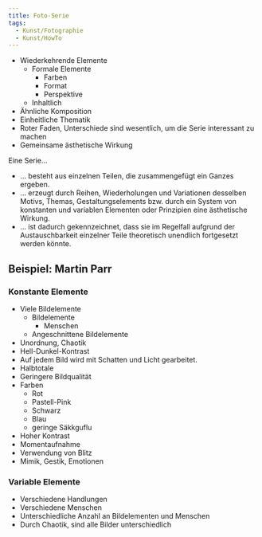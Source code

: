 ```yaml
---
title: Foto-Serie
tags:
  - Kunst/Fotographie
  - Kunst/HowTo
---
```

- Wiederkehrende Elemente
	- Formale Elemente
		- Farben
		- Format
		- Perspektive
	- Inhaltlich
- Ähnliche Komposition
- Einheitliche Thematik
- Roter Faden, Unterschiede sind wesentlich, um die Serie interessant zu machen
- Gemeinsame ästhetische Wirkung

Eine Serie…
- … besteht aus einzelnen Teilen, die zusammengefügt ein Ganzes ergeben.
- … erzeugt durch Reihen, Wiederholungen und Variationen desselben Motivs, Themas, Gestaltungselements bzw. durch ein System von konstanten und variablen Elementen oder Prinzipien eine ästhetische Wirkung.
- … ist dadurch gekennzeichnet, dass sie im Regelfall aufgrund der Austauschbarkeit einzelner Teile theoretisch unendlich fortgesetzt werden könnte.

## Beispiel: Martin Parr

### Konstante Elemente

- Viele Bildelemente
	- Bildelemente
		- Menschen
	- Angeschnittene Bildelemente
- Unordnung, Chaotik
- Hell-Dunkel-Kontrast
- Auf jedem Bild wird mit Schatten und Licht gearbeitet.
- Halbtotale
- Geringere Bildqualität
- Farben
	- Rot
	- Pastell-Pink
	- Schwarz
	- Blau
	- geringe Säkkguflu
- Hoher Kontrast
- Momentaufnahme
- Verwendung von Blitz
- Mimik, Gestik, Emotionen

### Variable Elemente

- Verschiedene Handlungen
- Verschiedene Menschen
- Unterschiedliche Anzahl an Bildelementen und Menschen
- Durch Chaotik, sind alle Bilder unterschiedlich